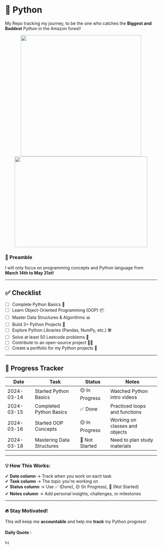 # 🐍 Python 
My Repo tracking my journey, to be the one who catches the **Biggest and Baddest** Python in the Amazon forest!

<p align="center">
    <img src="https://png.pngtree.com/png-vector/20220929/ourmid/pngtree-a-hunter-with-a-gun-sneaks-up-png-image_6229371.png" width="400">
    <img src="https://www.financialexpress.com/wp-content/uploads/2024/02/david-clode-vec5yfUvCGs-unsplash-1.jpg" height ="300" width="440">
</p>

### 📜 Preamble  
I will only focus on programming concepts and Python language from **March 14th to May 31st!**  

---

## ✅ Checklist  
- [ ] Complete Python Basics 🐍  
- [ ] Learn Object-Oriented Programming (OOP) 📦  
- [ ] Master Data Structures & Algorithms 📊  
- [ ] Build 3+ Python Projects 🚀  
- [ ] Explore Python Libraries (Pandas, NumPy, etc.) 🛠️  
- [ ] Solve at least 50 Leetcode problems 🧠  
- [ ] Contribute to an open-source project 👨‍💻  
- [ ] Create a portfolio for my Python projects 🌟  

---

## 📅 **Progress Tracker**  
| Date | Task | Status | Notes |
|------|------|--------|-------|
| 2024-03-14 | Started Python Basics | 🟡 In Progress | Watched Python intro videos |
| 2024-03-15 | Completed Python Basics | ✅ Done | Practiced loops and functions |
| 2024-03-16 | Started OOP Concepts | 🟡 In Progress | Working on classes and objects |
| 2024-03-18 | Mastering Data Structures | 🔴 Not Started | Need to plan study materials |

---

### **💡 How This Works:**
✔ **Date column** → Track when you work on each task  
✔ **Task column** → The topic you're working on  
✔ **Status column** → Use ✅ (Done), 🟡 (In Progress), 🔴 (Not Started)  
✔ **Notes column** → Add personal insights, challenges, or milestones  

---

### **🔥 Stay Motivated!**
This will keep me **accountable** and help me **track** my Python progress!
#### Daily Quote :
    hi
